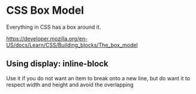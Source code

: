 # CSS Box Model

Everything in CSS has a box around it.

https://developer.mozilla.org/en-US/docs/Learn/CSS/Building_blocks/The_box_model

## Using display: inline-block

Use it if you do not want an item to break onto a new line, but do want it to respect width and height and avoid the overlapping

